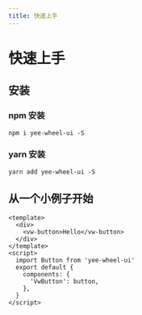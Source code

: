 ```yaml
---
title: 快速上手
---
```


# 快速上手

## 安装

### npm 安装
```shell script
npm i yee-wheel-ui -S
```

### yarn 安装
```shell script
yarn add yee-wheel-ui -S
```

## 从一个小例子开始
```vue
<template>
  <div>
    <vw-button>Hello</vw-button>
  </div>
</template>
<script>
  import Button from 'yee-wheel-ui'
  export default {
    components: {
      'VwButton': button,
    },
  }
</script>
```
